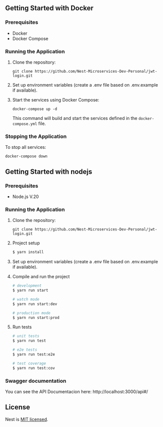 ## Getting Started with Docker

### Prerequisites

- Docker
- Docker Compose
  
### Running the Application

1. Clone the repository:

   ```
   git clone https://github.com/Nest-Microservices-Dev-Personal/jwt-login.git
   ```

2. Set up environment variables (create a .env file based on .env.example if available).
   
3. Start the services using Docker Compose:

   ```
   docker-compose up -d
   ```

   This command will build and start the services defined in the `docker-compose.yml` file.
  
### Stopping the Application

To stop all services:

```
docker-compose down
```

## Getting Started with nodejs

### Prerequisites

- Node.js V.20
  
### Running the Application

1. Clone the repository:

   ```
   git clone https://github.com/Nest-Microservices-Dev-Personal/jwt-login.git
   ```
2. Project setup

    ```bash
    $ yarn install
    ```
3. Set up environment variables (create a .env file based on .env.example if available).
   
4. Compile and run the project

    ```bash
    # development
    $ yarn run start

    # watch mode
    $ yarn run start:dev

    # production mode
    $ yarn run start:prod
    ```

5. Run tests

    ```bash
    # unit tests
    $ yarn run test

    # e2e tests
    $ yarn run test:e2e

    # test coverage
    $ yarn run test:cov
    ```
### Swagger documentation

You can see the API Documentacion here: 
http://localhost:3000/api#/

## License

Nest is [MIT licensed](https://github.com/nestjs/nest/blob/master/LICENSE).
